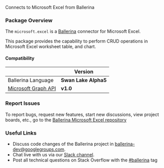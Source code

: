 Connects to Microsoft Excel from Ballerina

### Package Overview
The `microsoft.excel` is a [Ballerina](https://ballerina.io/) connector for Microsoft Excel.

This package provides the capability to perform CRUD operations in Microsoft Excel worksheet table, and chart.

#### Compatibility
|                                                                        | Version               |
|------------------------------------------------------------------------|-----------------------|
| Ballerina Language                                                     | **Swan Lake Alpha5**  |
| [Microsoft Graph API](https://docs.microsoft.com/en-us/graph/overview) | **v1.0**              |

### Report Issues

To report bugs, request new features, start new discussions, view project boards, etc., go to the [Ballerina Microsoft Excel repository](https://github.com/ballerina-platform/module-ballerinax-microsoft.excel)

### Useful Links
- Discuss code changes of the Ballerina project in [ballerina-dev@googlegroups.com](mailto:ballerina-dev@googlegroups.com).
- Chat live with us via our [Slack channel](https://ballerina.io/community/slack/).
- Post all technical questions on Stack Overflow with the [#ballerina](https://stackoverflow.com/questions/tagged/ballerina) tag
